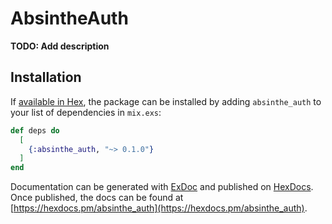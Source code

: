 # AbsintheAuth

**TODO: Add description**

## Installation

If [available in Hex](https://hex.pm/docs/publish), the package can be installed
by adding `absinthe_auth` to your list of dependencies in `mix.exs`:

```elixir
def deps do
  [
    {:absinthe_auth, "~> 0.1.0"}
  ]
end
```

Documentation can be generated with [ExDoc](https://github.com/elixir-lang/ex_doc)
and published on [HexDocs](https://hexdocs.pm). Once published, the docs can
be found at [https://hexdocs.pm/absinthe_auth](https://hexdocs.pm/absinthe_auth).


